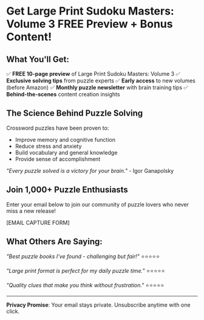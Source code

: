 # Get Large Print Sudoku Masters: Volume 3 FREE Preview + Bonus Content!

## What You'll Get:
✅ **FREE 10-page preview** of Large Print Sudoku Masters: Volume 3
✅ **Exclusive solving tips** from puzzle experts
✅ **Early access** to new volumes (before Amazon)
✅ **Monthly puzzle newsletter** with brain training tips
✅ **Behind-the-scenes** content creation insights

## The Science Behind Puzzle Solving
Crossword puzzles have been proven to:
- Improve memory and cognitive function
- Reduce stress and anxiety
- Build vocabulary and general knowledge
- Provide sense of accomplishment

*"Every puzzle solved is a victory for your brain."* - Igor Ganapolsky

## Join 1,000+ Puzzle Enthusiasts
Enter your email below to join our community of puzzle lovers who never miss a new release!

[EMAIL CAPTURE FORM]

## What Others Are Saying:
*"Best puzzle books I've found - challenging but fair!"* ⭐⭐⭐⭐⭐

*"Large print format is perfect for my daily puzzle time."* ⭐⭐⭐⭐⭐

*"Quality clues that make you think without frustration."* ⭐⭐⭐⭐⭐

---
**Privacy Promise**: Your email stays private. Unsubscribe anytime with one click.
